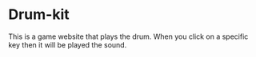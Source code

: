# Drum-kit
This is a game website that plays the drum. 
When you click on a specific key then it will be played the sound.
